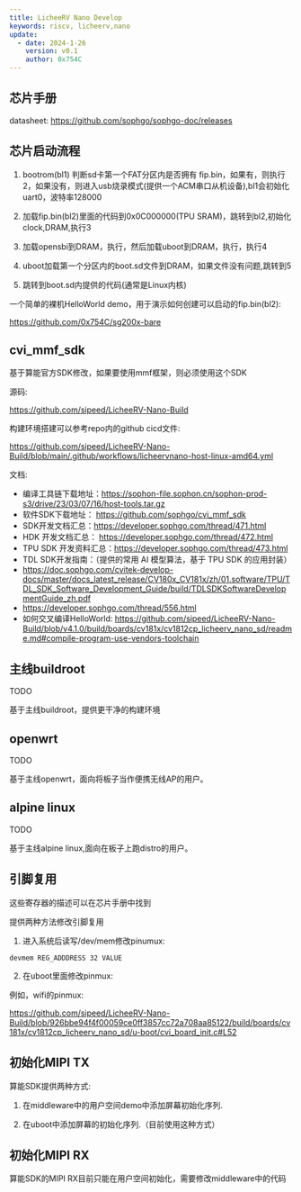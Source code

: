 ```yaml
---
title: LicheeRV Nano Develop
keywords: riscv, licheerv,nano
update:
  - date: 2024-1-26
    version: v0.1
    author: 0x754C
---
```


## 芯片手册

datasheet: https://github.com/sophgo/sophgo-doc/releases

## 芯片启动流程

1. bootrom(bl1) 判断sd卡第一个FAT分区内是否拥有 fip.bin，如果有，则执行2，如果没有，则进入usb烧录模式(提供一个ACM串口从机设备),bl1会初始化uart0，波特率128000

2. 加载fip.bin(bl2)里面的代码到0x0C000000(TPU SRAM)，跳转到bl2,初始化clock,DRAM,执行3

3. 加载opensbi到DRAM，执行，然后加载uboot到DRAM，执行，执行4

4. uboot加载第一个分区内的boot.sd文件到DRAM，如果文件没有问题,跳转到5

5. 跳转到boot.sd内提供的代码(通常是Linux内核)

一个简单的裸机HelloWorld demo，用于演示如何创建可以启动的fip.bin(bl2):

https://github.com/0x754C/sg200x-bare

## cvi_mmf_sdk

基于算能官方SDK修改，如果要使用mmf框架，则必须使用这个SDK

源码:

https://github.com/sipeed/LicheeRV-Nano-Build

构建环境搭建可以参考repo内的github cicd文件:

https://github.com/sipeed/LicheeRV-Nano-Build/blob/main/.github/workflows/licheervnano-host-linux-amd64.yml

文档:

- 编译工具链下载地址：https://sophon-file.sophon.cn/sophon-prod-s3/drive/23/03/07/16/host-tools.tar.gz
- 软件SDK下载地址： https://github.com/sophgo/cvi_mmf_sdk
- SDK开发文档汇总：https://developer.sophgo.com/thread/471.html
- HDK 开发文档汇总： https://developer.sophgo.com/thread/472.html
- TPU SDK 开发资料汇总：https://developer.sophgo.com/thread/473.html
- TDL SDK开发指南：（提供的常用 AI 模型算法，基于 TPU SDK 的应用封装）
 - https://doc.sophgo.com/cvitek-develop-docs/master/docs_latest_release/CV180x_CV181x/zh/01.software/TPU/TDL_SDK_Software_Development_Guide/build/TDLSDKSoftwareDevelopmentGuide_zh.pdf
 - https://developer.sophgo.com/thread/556.html
- 如何交叉编译HelloWorld: https://github.com/sipeed/LicheeRV-Nano-Build/blob/v4.1.0/build/boards/cv181x/cv1812cp_licheerv_nano_sd/readme.md#compile-program-use-vendors-toolchain

## 主线buildroot

TODO

基于主线buildroot，提供更干净的构建环境

## openwrt

TODO

基于主线openwrt，面向将板子当作便携无线AP的用户。

## alpine linux

TODO

基于主线alpine linux,面向在板子上跑distro的用户。

## 引脚复用

这些寄存器的描述可以在芯片手册中找到

提供两种方法修改引脚复用

1. 进入系统后读写/dev/mem修改pinumux:

```
devmem REG_ADDDRESS 32 VALUE
```

2. 在uboot里面修改pinmux:

例如，wifi的pinmux:

https://github.com/sipeed/LicheeRV-Nano-Build/blob/926bbe94f4f00059ce0ff3857cc72a708aa85122/build/boards/cv181x/cv1812cp_licheerv_nano_sd/u-boot/cvi_board_init.c#L52

## 初始化MIPI TX

算能SDK提供两种方式:

1. 在middleware中的用户空间demo中添加屏幕初始化序列.

2. 在uboot中添加屏幕的初始化序列.（目前使用这种方式）

## 初始化MIPI RX

算能SDK的MIPI RX目前只能在用户空间初始化，需要修改middleware中的代码
